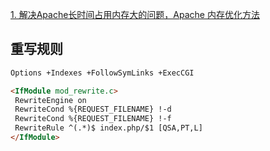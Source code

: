 [1. 解决Apache长时间占用内存大的问题，Apache 内存优化方法](https://www.cnblogs.com/hyj0608/articles/7874104.html)

## 重写规则

```html
Options +Indexes +FollowSymLinks +ExecCGI

<IfModule mod_rewrite.c>
 RewriteEngine on
 RewriteCond %{REQUEST_FILENAME} !-d
 RewriteCond %{REQUEST_FILENAME} !-f
 RewriteRule ^(.*)$ index.php/$1 [QSA,PT,L]
</IfModule>	
```













